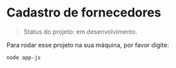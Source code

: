 # Cadastro de fornecedores

> Status do projeto: em desenvolvimento.

Para rodar esse projeto na sua máquina, por favor digite:

```
node app-js
```
